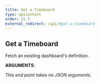 ```yaml
---
title: Get a Timeboard
type: apicontent
order: 21.5
external_redirect: /api/#get-a-timeboard
---
```


## Get a Timeboard
Fetch an existing dashboard's definition.

**ARGUMENTS**:

*This end point takes no JSON arguments.*

